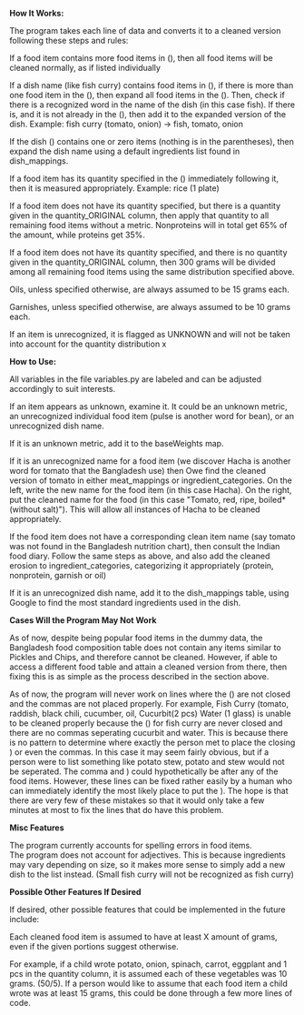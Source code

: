 **How It Works:**


The program takes each line of data and converts it to a cleaned version following these steps and rules: 

If a food item contains more food items in (), then all food items will be cleaned normally, as if listed individually

If a dish name (like fish curry) contains food items in (), if there is more than one food item in the (),  then expand all food items in the (). Then, check if there is a recognized word in the name of the dish (in this case fish). If there is, and it is not already in the (), then add it to the expanded version of the dish. Example: fish curry (tomato, onion) -> fish, tomato, onion 

If the dish () contains one or zero items (nothing is in the parentheses), then expand the dish name using a default ingredients list found in dish_mappings. 

If a food item has its quantity specified in the () immediately following it, then it is measured appropriately. Example: rice (1 plate) 

If a food item does not have its quantity specified, but there is a quantity given in the quantity_ORIGINAL column, then apply that quantity to all remaining food items without a metric. Nonproteins will in total get 65% of the amount, while proteins get 35%. 

If a food item does not have its quantity specified, and there is no quantity given in the quantity_ORIGINAL column, then 300 grams will be divided among all remaining food items using the same distribution specified above.

Oils, unless specified otherwise, are always assumed to be 15 grams each. 

Garnishes, unless specified otherwise, are always assumed to be 10 grams each. 

If an item is unrecognized, it is flagged as UNKNOWN and will not be taken into account for the quantity distribution x


**How to Use:** 

All variables in the file variables.py are labeled and can be adjusted accordingly to suit interests. 

If an item appears as unknown, examine it. It could be an unknown metric, an unrecognized individual food item (pulse is another word for bean), or an unrecognized dish name. 

If it is an unknown metric, add it to the baseWeights map. 

If it is an unrecognized name for a food item (we discover Hacha is another word for tomato that the Bangladesh use) then Owe find the cleaned version of tomato in either meat_mappings or ingredient_categories. On the left, write the new name for the food item (in this case Hacha). On the right, put the cleaned name for the food (in this case "Tomato, red, ripe, boiled* (without salt)"). This will allow all instances of Hacha to be cleaned appropriately. 

If the food item does not have a corresponding clean item name (say tomato was not found in the Bangladesh nutrition chart), then consult the Indian food diary. Follow the same steps as above, and also add the cleaned erosion to ingredient_categories, categorizing it appropriately (protein, nonprotein, garnish or oil)  

If it is an unrecognized dish name, add it to the dish_mappings table, using Google to find the most standard ingredients used in the dish.  

**Cases Will the Program May Not Work**

As of now, despite being popular food items in the dummy data, the Bangladesh food composition table does not contain any items similar to Pickles and Chips, and therefore cannot be cleaned. However, if able to access a different food table and attain a cleaned version from there, then fixing this is as simple as the process described in the section above. 

As of now, the program will never work on lines where the () are not closed and the commas are not placed properly. For example, Fish Curry (tomato, raddish, black chili, cucumber, oil, Cucurbit(2 pcs) Water (1 glass) is unable to be cleaned properly because the () for fish curry are never closed and there are no commas seperating cucurbit and water. This is because there is no pattern to determine where exactly the person met to place the closing ) or even the commas. In this case it may seem fairly obvious, but if a person were to list something like potato stew, potato and stew would not be seperated. The comma and ) could hypothetically be after any of the food items. However, these lines can be fixed rather easily by a human who can immediately identify the most likely place to put the ). The hope is that there are very few of these mistakes so that it would only take a few minutes at most to fix the lines that do have this problem. 

**Misc Features** 

The program currently accounts for spelling errors in food items.  
The program does not account for adjectives. This is because ingredients may vary depending on size, so it makes more sense to simply add a new dish to the list instead. (Small fish curry will not be recognized as fish curry) 

**Possible Other Features If Desired**

If desired, other possible features that could be implemented in the future include:

Each cleaned food item is assumed to have at least X amount of grams, even if the given portions suggest otherwise. 

For example, if a child wrote potato, onion, spinach, carrot, eggplant and 1 pcs in the quantity column, it is assumed each of these vegetables was 10 grams. (50/5). If a person would like to assume that each food item a child wrote was at least 15 grams, this could be done through a few more lines of code. 

